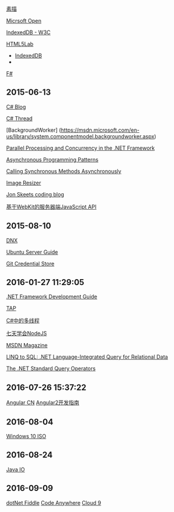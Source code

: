 [素描](http://www.sumiao.net/touxiang/)

[Micrsoft Open](https://msopentech.com/)

[IndexedDB - W3C](http://w3c.github.io/IndexedDB/)

[HTML5Lab](http://www.html5labs.com/)

* [IndexedDB](http://www.html5labs.com/IndexedDBTest/CodeSnippets/samples.html)
* 
[F#](http://fsharp.org/)

## 2015-06-13

[C# Blog](http://www.yoda.arachsys.com/csharp/index.html)

[C# Thread](http://www.yoda.arachsys.com/csharp/threads/index.shtml)

[BackgroundWorker] (https://msdn.microsoft.com/en-us/library/system.componentmodel.backgroundworker.aspx)

[Parallel Processing and Concurrency in the .NET Framework](https://msdn.microsoft.com/en-us/library/hh156548(v=vs.110).aspx)

[Asynchronous Programming Patterns](https://msdn.microsoft.com/en-us/library/jj152938(v=vs.110).aspx)

[Calling Synchronous Methods Asynchronously](https://msdn.microsoft.com/en-us/library/2e08f6yc.aspx)

[Image Resizer](http://imageresizing.net/)

[Jon Skeets coding blog](http://codeblog.jonskeet.uk/)

[基于WebKit的服务器端JavaScript API](http://phantomjs.org/)

## 2015-08-10

[DNX](http://docs.asp.net/en/latest/dnx/overview.html)

[Ubuntu Server Guide](https://help.ubuntu.com/lts/serverguide/index.html)

[Git Credential Store](http://gitcredentialstore.codeplex.com/)

## 2016-01-27 11:29:05

[.NET Framework Development Guide](https://msdn.microsoft.com/en-us/library/hh156542(v=vs.110).aspx)

[TAP](https://msdn.microsoft.com/en-us/library/jj152938(v=vs.110).aspx)

[C#中的多线程](http://blog.gkarch.com/threading/part2.html)

[七天学会NodeJS](http://nqdeng.github.io/7-days-nodejs/)

[MSDN Magazine](https://msdn.microsoft.com/en-us/magazine/ee310108.aspx)

[LINQ to SQL: .NET Language-Integrated Query for Relational Data](https://msdn.microsoft.com/en-us/library/bb425822(d=printer).aspx)

[The .NET Standard Query Operators](https://msdn.microsoft.com/en-us/library/bb394939(d=printer).aspx)

## 2016-07-26 15:37:22

[Angular CN](https://angular.cn/)
[Angular2开发指南](https://github.com/gf-rd/blog/issues/21)

## 2016-08-04
[Windows 10 ISO](https://www.microsoft.com/en-us/software-download/windows10ISO/)

## 2016-08-24
[Java IO](http://tutorials.jenkov.com/java-io/overview.html)

## 2016-09-09
[dotNet Fiddle](https://dotnetfiddle.net/)
[Code Anywhere](https://codeanywhere.com/)
[Cloud 9](https://c9.io/)
